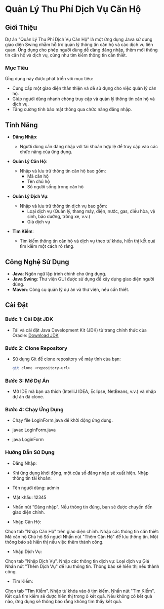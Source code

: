 # Quản Lý Thu Phí Dịch Vụ Căn Hộ

## Giới Thiệu

Dự án "Quản Lý Thu Phí Dịch Vụ Căn Hộ" là một ứng dụng Java sử dụng giao diện Swing nhằm hỗ trợ quản lý thông tin căn hộ và các dịch vụ liên quan. Ứng dụng cho phép người dùng dễ dàng đăng nhập, thêm mới thông tin căn hộ và dịch vụ, cũng như tìm kiếm thông tin cần thiết.

### Mục Tiêu

Ứng dụng này được phát triển với mục tiêu:
- Cung cấp một giao diện thân thiện và dễ sử dụng cho việc quản lý căn hộ.
- Giúp người dùng nhanh chóng truy cập và quản lý thông tin căn hộ và dịch vụ.
- Tăng cường tính bảo mật thông qua chức năng đăng nhập.

## Tính Năng

- **Đăng Nhập**: 
  - Người dùng cần đăng nhập với tài khoản hợp lệ để truy cập vào các chức năng của ứng dụng.
  
- **Quản Lý Căn Hộ**: 
  - Nhập và lưu trữ thông tin căn hộ bao gồm:
    - Mã căn hộ
    - Tên chủ hộ
    - Số người sống trong căn hộ

- **Quản Lý Dịch Vụ**: 
  - Nhập và lưu trữ thông tin dịch vụ bao gồm:
    - Loại dịch vụ (Quản lý, thang máy, điện, nước, gas, điều hòa, vệ sinh, bảo dưỡng, trông xe, v.v.)
    - Giá dịch vụ

- **Tìm Kiếm**: 
  - Tìm kiếm thông tin căn hộ và dịch vụ theo từ khóa, hiển thị kết quả tìm kiếm một cách rõ ràng.

## Công Nghệ Sử Dụng

- **Java**: Ngôn ngữ lập trình chính cho ứng dụng.
- **Java Swing**: Thư viện GUI được sử dụng để xây dựng giao diện người dùng.
- **Maven**: Công cụ quản lý dự án và thư viện, nếu cần thiết.

## Cài Đặt

### Bước 1: Cài Đặt JDK

- Tải và cài đặt Java Development Kit (JDK) từ trang chính thức của Oracle: [Download JDK](https://www.oracle.com/java/technologies/javase-jdk11-downloads.html)

### Bước 2: Clone Repository

- Sử dụng Git để clone repository về máy tính của bạn:
   ```bash
   git clone <repository-url>
### Bước 3: Mở Dự Án

- Mở IDE mà bạn ưa thích (IntelliJ IDEA, Eclipse, NetBeans, v.v.) và nhập dự án đã clone.

### Bước 4: Chạy Ứng Dụng
- Chạy file LoginForm.java để khởi động ứng dụng.
  
- javac LoginForm.java
- java LoginForm

### Hướng Dẫn Sử Dụng
- Đăng Nhập:

- Khi ứng dụng khởi động, một cửa sổ đăng nhập sẽ xuất hiện. Nhập thông tin tài khoản:
- Tên người dùng: admin
- Mật khẩu: 12345
- Nhấn nút "Đăng nhập". Nếu thông tin đúng, bạn sẽ được chuyển đến giao diện chính.
- Nhập Căn Hộ:

 Chọn tab "Nhập Căn Hộ" trên giao diện chính.
Nhập các thông tin cần thiết:
Mã căn hộ
Chủ hộ
Số người
Nhấn nút "Thêm Căn Hộ" để lưu thông tin. Một thông báo sẽ hiển thị nếu việc thêm thành công.
- Nhập Dịch Vụ:

Chọn tab "Nhập Dịch Vụ".
Nhập các thông tin dịch vụ:
Loại dịch vụ
Giá
Nhấn nút "Thêm Dịch Vụ" để lưu thông tin. Thông báo sẽ hiển thị nếu thành công.
- Tìm Kiếm:

Chọn tab "Tìm Kiếm".
Nhập từ khóa vào ô tìm kiếm.
Nhấn nút "Tìm Kiếm". Kết quả tìm kiếm sẽ được hiển thị trong ô kết quả. Nếu không có kết quả nào, ứng dụng sẽ thông báo rằng không tìm thấy kết quả.

